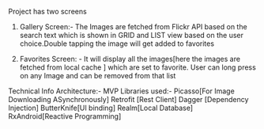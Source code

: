 Project has two screens 

1) Gallery Screen:- The Images are fetched from Flickr API  based on the search text which is shown in GRID and LIST view based on the user choice.Double tapping the image will get added to favorites

2) Favorites Screen: - It will display all the images[here the images are fetched from local cache ]  which are set to favorite. User can long press on any Image and can be removed from that list 

Technical Info 
Architecture:-  MVP
Libraries used:-
Picasso[For Image Downloading ASynchronously]
Retrofit [Rest Client]
Dagger [Dependency Injection]
ButterKnife[UI binding]
Realm[Local Database]
RxAndroid[Reactive Programming]
